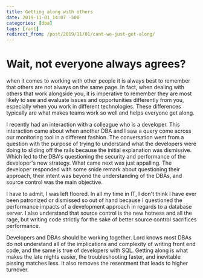 ```yaml
---
title: Getting along with others
date: 2019-11-01 14:07 -500
categories: [dba]
tags: [rant]
redirect_from: /post/2019/11/01/cant-we-just-get-along/
---
```


# Wait, not everyone always agrees?

when it comes to working with other people it is always best to remember that others are not always on the same page. In fact, when dealing with others that work alongside you, it is imperative to remember they are most likely to see and evaluate issues and opportunities differently from you, especially when you work in different technologies. These differences typically are what makes teams work so well and helps everyone get along.

I recently had an interaction with a colleague who is a developer. This interaction came about when another DBA and I saw a query come across our monitoring tool in a different fashion. The conversation went from a question with the purpose of trying to understand what the developers were doing to sliding off the rails because the initial explanation was dismissive.  Which led to the DBA's questioning the security and performance of the developer's new strategy. What came next was just appalling. The developer responded with some snide remark about questioning their approach, their intent was beyond the understanding of the DBAs, and source control was the main objective.

I have to admit, I was left floored. In all my time in IT, I don't think I have ever been patronized or dismissed so out of hand because I questioned the performance impacts of a development approach in regards to a database server. I also understand that source control is the new hotness and all the rage, but writing code strictly for the sake of better source control sacrifices performance.

Developers and DBAs should be working together. Lord knows most DBAs do not understand all of the implications and complexity of writing front end code, and the same is true of developers with SQL. Getting along is what makes the late nights easier, the troubleshooting faster, and inevitable pissing matches less. It also removes the resentment that leads to higher turnover.